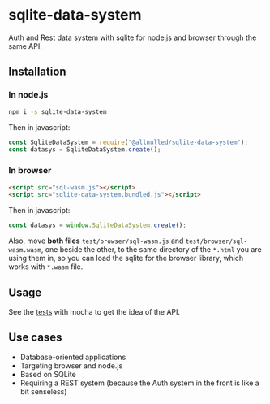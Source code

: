 # sqlite-data-system

Auth and Rest data system with sqlite for node.js and browser through the same API.

## Installation

### In node.js

```sh
npm i -s sqlite-data-system
```

Then in javascript:

```js
const SqliteDataSystem = require("@allnulled/sqlite-data-system");
const datasys = SqliteDataSystem.create();
```

### In browser

```html
<script src="sql-wasm.js"></script>
<script src="sqlite-data-system.bundled.js"></script>
```

Then in javascript:

```js
const datasys = window.SqliteDataSystem.create();
```

Also, move **both files** `test/browser/sql-wasm.js` and `test/browser/sql-wasm.wasm`, one beside the other, to the same directory of the `*.html` you are using them in, so you can load the sqlite for the browser library, which works with `*.wasm` file.

## Usage

See the [tests](./test) with mocha to get the idea of the API.

## Use cases

- Database-oriented applications
- Targeting browser and node.js
- Based on SQLite
- Requiring a REST system (because the Auth system in the front is like a bit senseless)